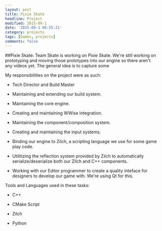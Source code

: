 ```yaml
---
layout: post
title: Pixie Skate
headline: Project
modified: 2015-09-1
date: '2015-09-1 06:55:21'
category: projects
tags: [Games, projects]
comments: false
---
```


##Pixie Skate:
Team Skate is working on Pixie Skate. We're still working on prototyping and moving those prototypes into our engine so there aren't any videos yet. The general idea is to capture some

My responsibilities on the project were as such:

- Tech Director and Build Master

- Maintaining and extending our build system.  

- Maintaining the core engine.

- Creating and maintaining WWise integration.

- Maintaining the component/composition system.

- Creating and maintaining the input systems.

- Binding our engine to Zilch, a scripting language we use for some game play code.  

- Utilitizing the reflection system provided by Zilch to automatically serialize/deserialize both our Zilch and C++ components.

- Working with our Editor programmer to create a quality inteface for designers to develop our game with. We're using Qt for this.

Tools and Languages used in these tasks:

- C++  

- CMake Script  

- Zilch  

- Python  